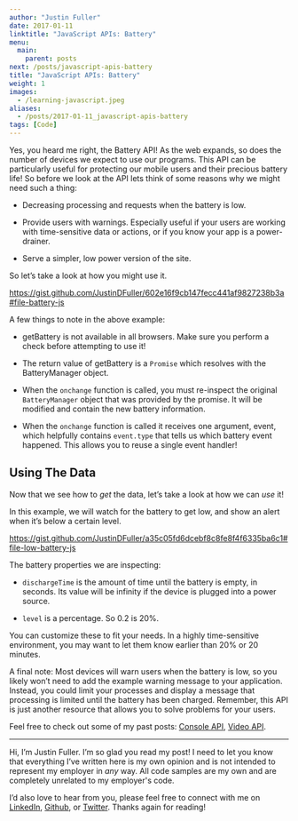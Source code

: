 ```yaml
---
author: "Justin Fuller"
date: 2017-01-11
linktitle: "JavaScript APIs: Battery"
menu:
  main:
    parent: posts
next: /posts/javascript-apis-battery
title: "JavaScript APIs: Battery"
weight: 1
images:
  - /learning-javascript.jpeg
aliases:
  - /posts/2017-01-11_javascript-apis-battery
tags: [Code]
---
```


Yes, you heard me right, the Battery API! As the web expands, so does the number of devices we expect to use our programs. This API can be particularly useful for protecting our mobile users and their precious battery life! So before we look at the API lets think of some reasons why we might need such a thing:

<!--more-->

* Decreasing processing and requests when the battery is low.

* Provide users with warnings. Especially useful if your users are working with time-sensitive data or actions, or if you know your app is a power-drainer.

* Serve a simpler, low power version of the site.

So let’s take a look at how you might use it.

https://gist.github.com/JustinDFuller/602e16f9cb147fecc441af9827238b3a#file-battery-js

A few things to note in the above example:

* getBattery is not available in all browsers. Make sure you perform a check before attempting to use it!

* The return value of getBattery is a `Promise` which resolves with the BatteryManager object.

* When the `onchange` function is called, you must re-inspect the original `BatteryManager` object that was provided by the promise. It will be modified and contain the new battery information.

* When the `onchange` function is called it receives one argument, event, which helpfully contains `event.type` that tells us which battery event happened. This allows you to reuse a single event handler!

## Using The Data

Now that we see how to *get* the data, let’s take a look at how we can *use* it!

In this example, we will watch for the battery to get low, and show an alert when it’s below a certain level.

https://gist.github.com/JustinDFuller/a35c05fd6dcebf8c8fe8f4f6335ba6c1#file-low-battery-js

The battery properties we are inspecting:

* `dischargeTime` is the amount of time until the battery is empty, in seconds. Its value will be infinity if the device is plugged into a power source.

* `level` is a percentage. So 0.2 is 20%.

You can customize these to fit your needs. In a highly time-sensitive environment, you may want to let them know earlier than 20% or 20 minutes.

A final note: Most devices will warn users when the battery is low, so you likely won’t need to add the example warning message to your application. Instead, you could limit your processes and display a message that processing is limited until the battery has been charged. Remember, this API is just another resource that allows you to solve problems for your users.

Feel free to check out some of my past posts: [Console API](https://justindfuller.com/posts/15), [Video API](https://justindfuller.com/posts/16).

---

Hi, I’m Justin Fuller. I’m so glad you read my post! I need to let you know that everything I’ve written here is my own opinion and is not intended to represent my employer in *any* way. All code samples are my own and are completely unrelated to my employer's code.

I’d also love to hear from you, please feel free to connect with me on [LinkedIn](https://www.linkedin.com/in/justin-fuller-8726b2b1/), [Github](https://github.com/justindfuller), or [Twitter](https://twitter.com/justin_d_fuller). Thanks again for reading!
